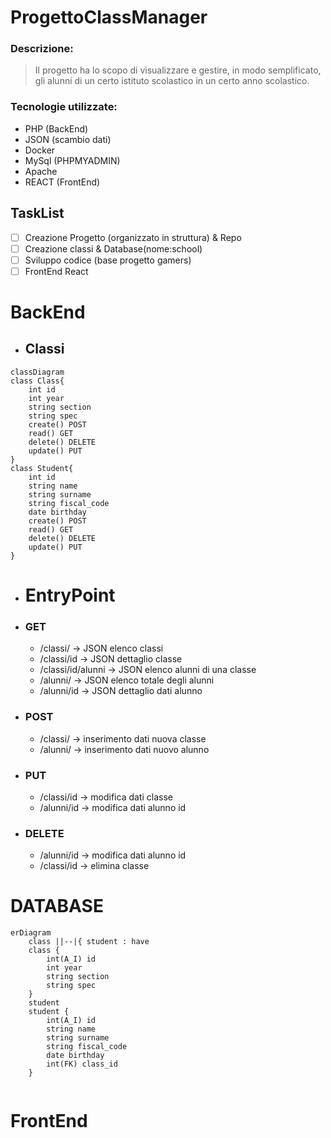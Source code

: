# ProgettoClassManager
### Descrizione:
> Il progetto ha lo scopo di visualizzare e gestire, in modo semplificato, gli alunni di un certo istituto scolastico
in un certo anno scolastico.

### Tecnologie utilizzate:
+ PHP (BackEnd)
+ JSON (scambio dati)
+ Docker
+ MySql (PHPMYADMIN)
+ Apache
+ REACT (FrontEnd)

## TaskList
- [ ] Creazione Progetto (organizzato in struttura) & Repo
- [ ] Creazione classi & Database(nome:school)
- [ ] Sviluppo codice (base progetto gamers)
- [ ] FrontEnd React

# BackEnd

- ## Classi
```mermaid
classDiagram
class Class{
    int id
    int year
    string section
    string spec
    create() POST
    read() GET
    delete() DELETE
    update() PUT
}
class Student{
    int id
    string name
    string surname
    string fiscal_code
    date birthday
    create() POST
    read() GET
    delete() DELETE
    update() PUT
}

```

- # EntryPoint
- ### GET
    + /classi/ -&gt; JSON elenco classi
    + /classi/id -&gt; JSON dettaglio classe
    + /classi/id/alunni -&gt; JSON elenco alunni di una classe
    + /alunni/ -&gt; JSON elenco totale degli alunni
    + /alunni/id -&gt; JSON dettaglio dati alunno
- ### POST
    + /classi/ -&gt; inserimento dati nuova classe
    + /alunni/ -&gt; inserimento dati nuovo alunno
- ### PUT
    + /classi/id -&gt; modifica dati classe
    + /alunni/id -&gt; modifica dati alunno id
- ### DELETE
    + /alunni/id -&gt; modifica dati alunno id
    + /classi/id -&gt; elimina classe

# DATABASE

```mermaid
erDiagram
    class ||--|{ student : have
    class {
        int(A_I) id
        int year
        string section
        string spec
    }
    student
    student {
        int(A_I) id
        string name
        string surname
        string fiscal_code
        date birthday
        int(FK) class_id 
    }


```
# FrontEnd

